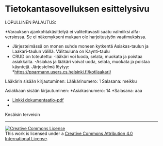 # Tietokantasovelluksen esittelysivu

LOPULLINEN PALAUTUS:

*Varauksen ajankohtakäsittelyä ei valitettavasti saatu valmiiksi alfa-versiossa. Se ei näkemykseni mukaan ole harjoitustyön vaatimuksissa.
* Järjestelmässä on monen suhde moneen kytkentä Asiakas-taulun ja Laakari-taulun välillä. Välitauluna on Kaynti-taulu
* CRUD on toteutettu:
   -lääkäri voi luoda, selata, muokata ja poistaa asiakkaita.
    -Asiakas ja lääkäri voivat uoda, selata, muokata ja    poistaa käyntejä.
Järjestelmä löytyy:
*https://pparmann.users.cs.helsinki.fi/kotilaakari/

Lääkärin sisään kirjautuminen:
Lääkärinumero:  1
Salasana: meikku

Asiakkaan sisään kirjautuminen:
*Asiakasnumero:  14
*Salasana: aaa

* [Linkki dokumentaatio-pdf](https://github.com/pparm/Tsoha-Bootstrap/blob/master/doc/dokumentaatio.pdf)
* 
Kesäisin terveisin
 
************************************************************************************************
 
<a rel="license" href="http://creativecommons.org/licenses/by/4.0/"><img alt="Creative Commons License" style="border-width:0" src="https://i.creativecommons.org/l/by/4.0/88x31.png" /></a><br />This work is licensed under a <a rel="license" href="http://creativecommons.org/licenses/by/4.0/">Creative Commons Attribution 4.0 International License</a>.
